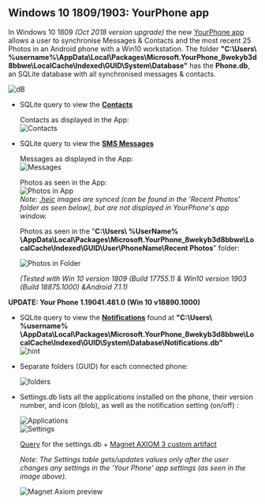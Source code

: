 ## Windows 10 1809/1903: YourPhone app ##

In Windows 10 1809 *(Oct 2018 version upgrade)* the new [YourPhone app](https://www.microsoft.com/en-us/p/your-phone/9nmpj99vjbwv?ocid=AID681541_aff_7593_1243925&activetab=pivot:overviewtab) allows a user to synchronise Messages & Contacts and the most recent 25 Photos in an Android phone with a Win10 workstation. The folder **"C:\Users\ %username%\AppData\Local\Packages\Microsoft.YourPhone_8wekyb3d8bbwe\LocalCache\Indexed\GUID\System\Database\"** has the **Phone.db**, an SQLite database with all synchronised messages & contacts.
   
   ![dB](https://raw.githubusercontent.com/kacos2000/Win10/master/YourPhone/PhonedBJPG.JPG)

  * SQLite query to view the [**Contacts**](https://github.com/kacos2000/Win10/blob/master/YourPhone/phonedb_contacts.sql)<br>
  
     Contacts as displayed in the App:<br>
     ![Contacts](https://raw.githubusercontent.com/kacos2000/Win10/master/YourPhone/Contacts.JPG)

   * SQLite query to view the  [**SMS Messages**](https://github.com/kacos2000/Win10/blob/master/YourPhone/phonedb_messages.sql)

     Messages as displayed in the App:<br>
     ![Messages](https://raw.githubusercontent.com/kacos2000/Win10/master/YourPhone/messages.JPG)

     Photos as seen in the App:<br>
     ![Photos in App](https://raw.githubusercontent.com/kacos2000/Win10/master/YourPhone/Photos.JPG)<br>
      *Note: [.heic](https://en.wikipedia.org/wiki/High_Efficiency_Image_File_Format) images are synced (can be found in the 'Recent Photos' folder as seen below), but are not displayed in YourPhone's app window.*

     Photos as seen in the "**C:\Users\ %UserName% \AppData\Local\Packages\Microsoft.YourPhone_8wekyb3d8bbwe\LocalCache\Indexed\GUID\User\PhoneName\Recent Photos**" folder:<br>

     ![Photos in Folder](https://raw.githubusercontent.com/kacos2000/Win10/master/YourPhone/Photos1.JPG)
         
     
     *(Tested with Win 10 version 1809 (Build 17755.1) & Win10 version 1903 (Build 18875.1000) &Android 7.1.1)*<br>

**UPDATE:  Your Phone 1.19041.481.0 (Win 10 v18890.1000)**

   * SQLite query to view the  [**Notifications**](https://github.com/kacos2000/Win10/blob/master/YourPhone/phone_notifications.sql) found at **"C:\Users\ %username% \AppData\Local\Packages\Microsoft.YourPhone_8wekyb3d8bbwe\LocalCache\Indexed\GUID\System\Database\Notifications.db"** <br>
     ![hint](https://raw.githubusercontent.com/kacos2000/Win10/master/YourPhone/notif.JPG)

   * Separate folders (GUID) for each connected phone:<br>
   
     ![folders](https://raw.githubusercontent.com/kacos2000/Win10/master/YourPhone/y1.JPG)
   
   * Settings.db lists all the applications installed on the phone, their version number, and icon (blob), as well as the notification setting (on/off) :</br>
   
     ![Applications](https://raw.githubusercontent.com/kacos2000/Win10/master/YourPhone/y2.JPG)<br>
     ![Settings](https://raw.githubusercontent.com/kacos2000/Win10/master/YourPhone/p3.JPG)<br>
     
      [Query](https://github.com/kacos2000/Win10/blob/master/YourPhone/phone_settings.xml) for the settings.db + [Magnet AXIOM 3 custom artifact](https://github.com/kacos2000/Win10/blob/master/YourPhone/phone_settings.xml) <br>
      
      *Note: The Settings table gets/updates values only after the user changes any settings in the 'Your Phone' app settings (as seen in the image above).* <br>
      
     ![Magnet Axiom preview](https://raw.githubusercontent.com/kacos2000/Win10/master/YourPhone/p1a.JPG)<br>
